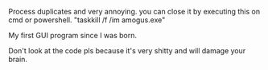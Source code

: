 Process duplicates and very annoying. you can close it by executing this on cmd or powershell.
"taskkill /f /im amogus.exe"

My first GUI program since I was born.

Don't look at the code pls because it's very shitty and will damage your brain.
